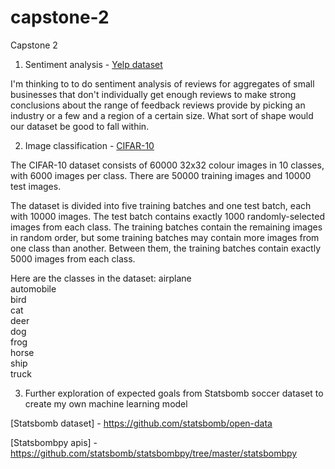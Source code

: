 # capstone-2
Capstone 2

1. Sentiment analysis - [Yelp dataset](https://www.yelp.com/dataset)

I'm thinking to to do sentiment analysis of reviews for aggregates of small businesses that don't individually get enough reviews to make strong conclusions about the range of feedback reviews provide by picking an industry or a few and a region of a certain size. What sort of shape would our dataset be good to fall within.

2. Image classification - [CIFAR-10](https://www.cs.toronto.edu/~kriz/cifar.html)

The CIFAR-10 dataset consists of 60000 32x32 colour images in 10 classes, with 6000 images per class. There are 50000 training images and 10000 test images. 

The dataset is divided into five training batches and one test batch, each with 10000 images. The test batch contains exactly 1000 randomly-selected images from each class. The training batches contain the remaining images in random order, but some training batches may contain more images from one class than another. Between them, the training batches contain exactly 5000 images from each class. 

Here are the classes in the dataset:
airplane										
automobile										
bird										
cat										
deer										
dog										
frog										
horse										
ship										
truck										

3. Further exploration of expected goals from Statsbomb soccer dataset to create my own machine learning model

[Statsbomb dataset] - https://github.com/statsbomb/open-data

[Statsbombpy apis] - https://github.com/statsbomb/statsbombpy/tree/master/statsbombpy
